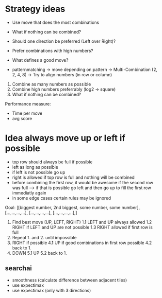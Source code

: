 # Strategy ideas

- Use move that does the most combinations

- What if nothing can be combined?

- Should one direction be preferred (Left over Right)?

- Prefer combinations with high numbers?

- What defines a good move?
- patternmatching -> move depending on pattern
-> Multi-Combination (2, 2, 4, 8)
-> Try to align numbers (in row or column)

1. Combine as many numbers as possible
2. Combine high numbers preferrably (log2 -> square)
3. What if nothing can be combined?

Performance measure:
- Time per move
- avg score

# Idea always move up or left if possible
- top row should always be full if possible
- left as long as possible
- if left is not possible go up
- right is allowed if top row is full and nothing will be combined
- before combining the first row, it would be awesome if the second row was full
--> if that is possible go left and then go up to fill the first row immediatly again
- in some edge cases certain rules may be ignored

Goal: [[biggest number, 2nd biggest, some number, some number], 
        [...,...,...,...],
        [...,...,...,...],
        [...,...,...,...],]


1. Find best move (UP, LEFT, RIGHT)
        1.1 LEFT and UP always allowed
        1.2 RIGHT if LEFT and UP are not possible
        1.3 RIGHT allowed if first row is full
3. Repeat 1. and 2. until impossible
4. RIGHT if possible
        4.1 UP if good combinations in first row possible 4.2 back to 1.
5. DOWN
        5.1 UP
        5.2 back to 1.

## searchai
- smoothness (calculate difference between adjacent tiles)
- use expectimax
- use expectimax (only with 3 directions)